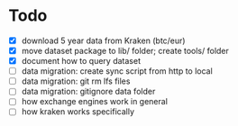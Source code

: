 # Todo

-   [x] download 5 year data from Kraken (btc/eur)
-   [x] move dataset package to lib/ folder; create tools/ folder
-   [x] document how to query dataset
-   [ ] data migration: create sync script from http to local
-   [ ] data migration: git rm lfs files
-   [ ] data migration: gitignore data folder
-   [ ] how exchange engines work in general
-   [ ] how kraken works specifically
